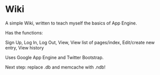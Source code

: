 Wiki
====

A simple Wiki, written to teach myself the basics of App Engine.

Has the functions:

Sign Up,
Log In,
Log Out,
View,
View list of pages/index,
Edit/create new entry,
View history

Uses Google App Engine and Twitter Bootstrap.

Next step: replace .db and memcache with .ndb!

